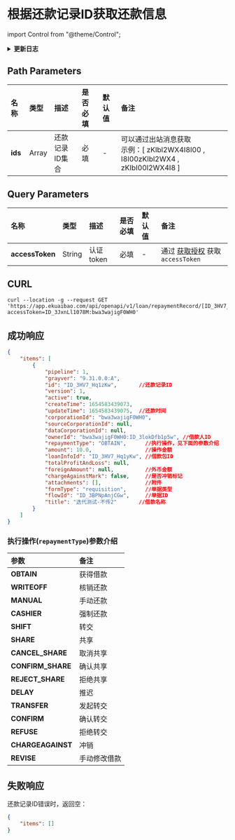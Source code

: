 # 根据还款记录ID获取还款信息

import Control from "@theme/Control";

<Control
method="GET"
url="/api/openapi/v1/loan/repaymentRecord/[`ids`]"
/>

<details>
  <summary><b>更新日志</b></summary>
  <div>

  [**1.7.1**](/docs/open-api/notice/update-log#171) -> 🆕 新增了本接口。<br/>

  </div>
</details>

## Path Parameters
| 名称 | 类型 | 描述 | 是否必填 | 默认值 | 备注 |
| :--- | :--- | :--- | :--- |:--- | :--- |
| **ids**         | Array   | 还款记录ID集合 | 必填 | - | 可以通过出站消息获取<br/>示例：[ zKIbl2WX4I8I00 , I8I00zKIbl2WX4 , zKIbI00l2WX4I8 ] |

## Query Parameters

| 名称 | 类型 | 描述 | 是否必填 | 默认值 | 备注 |
| :--- | :--- | :--- | :--- |:--- | :--- |
| **accessToken** | String  | 认证token | 必填 | - | 通过 [获取授权](/docs/open-api/getting-started/auth) 获取 `accessToken` |

## CURL
```shell
curl --location -g --request GET 'https://app.ekuaibao.com/api/openapi/v1/loan/repaymentRecord/[ID_3HV7_Hq1zKw]?accessToken=ID_3JxnLl1078M:bwa3wajigF0WH0'
```

## 成功响应

```json
{
    "items": [
        {
            "pipeline": 1,
            "grayver": "9.31.0.0:A",
            "id": "ID_3HV7_Hq1zKw",       //还款记录ID
            "version": 1,
            "active": true,
            "createTime": 1654583439073,
            "updateTime": 1654583439075,  //还款时间
            "corporationId": "bwa3wajigF0WH0",
            "sourceCorporationId": null,
            "dataCorporationId": null,
            "ownerId": "bwa3wajigF0WH0:ID_3lokDfb1p5w", //借款人ID
            "repaymentType": "OBTAIN",      //执行操作，见下面的参数介绍
            "amount": 10.0,                 //操作金额
            "loanInfoId": "ID_3HV7_Hq1yKw", //借款包ID
            "totalProfitAndLoss": null,
            "foreignAmount": null,          //外币金额
            "chargeAgainstMark": false,     //是否冲销标记
            "attachments": [],              //附件
            "formType": "requisition",      //单据类型
            "flowId": "ID_3BPNpAnjCGw",     //单据ID
            "title": "迭代测试-不传2"       //借款名称
        }
    ]
}
```

### 执行操作(`repaymentType`)参数介绍
| 参数  | 备注 |
| :--- | :--- |
| **OBTAIN**     | 获得借款 |
| **WRITEOFF**   | 核销还款 |
| **MANUAL**     | 手动还款 |
| **CASHIER**    | 强制还款 |
| **SHIFT**      | 转交 |
| **SHARE**      | 共享 |
| **CANCEL_SHARE**   | 取消共享 |
| **CONFIRM_SHARE**  | 确认共享 |
| **REJECT_SHARE**   | 拒绝共享 |
| **DELAY**     | 推迟 |
| **TRANSFER**  | 发起转交 |
| **CONFIRM**   | 确认转交 |
| **REFUSE**    | 拒绝转交 |
| **CHARGEAGAINST** | 冲销 |
| **REVISE**    | 手动修改借款 |

## 失败响应
还款记录ID错误时，返回空：
```json
{
    "items": []
}
```

